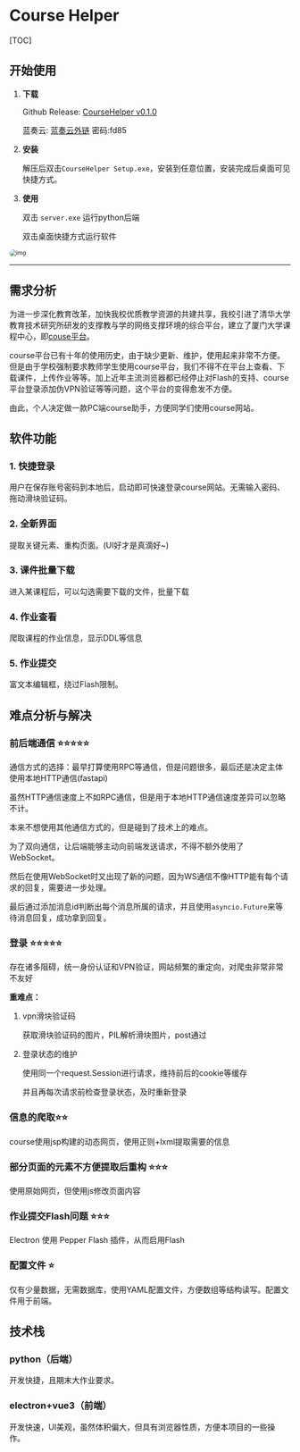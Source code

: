# Course Helper

[TOC]

## 开始使用

1. **下载**

   Github Release: 	[CourseHelper v0.1.0](https://github.com/ruchuby/Course-Helper/releases/tag/v0.1.0)

   蓝奏云:					[蓝奏云外链](https://wwi.lanzoup.com/b01ji7zne )  密码:fd85

2. **安装**

   解压后双击`CourseHelper Setup.exe`，安装到任意位置，安装完成后桌面可见快捷方式。

3. **使用**

   双击 `server.exe` 运行python后端

   双击桌面快捷方式运行软件

<img src="https://s2.loli.net/2022/05/22/7vx6qJmUDpPR8Eu.png" alt="img" style="zoom: 75%;border-radius:25px" />



------



## 需求分析

为进一步深化教育改革，加快我校优质教学资源的共建共享，我校引进了清华大学教育技术研究所研发的支撑教与学的网络支撑环境的综合平台，建立了厦门大学课程中心，即[couse平台](http://course.xmu.edu.cn/)。

course平台已有十年的使用历史，由于缺少更新、维护，使用起来非常不方便。但是由于学校强制要求教师学生使用course平台，我们不得不在平台上查看、下载课件，上传作业等等。加上近年主流浏览器都已经停止对Flash的支持、course平台登录添加伪VPN验证等等问题，这个平台的变得愈发不方便。

由此，个人决定做一款PC端course助手，方便同学们使用course网站。



## 软件功能

### 1. 快捷登录

用户在保存账号密码到本地后，启动即可快速登录course网站。无需输入密码、拖动滑块验证码。

### 2. 全新界面

提取关键元素、重构页面。(UI好才是真滴好~)

### 3. 课件批量下载

进入某课程后，可以勾选需要下载的文件，批量下载

### 4. 作业查看

爬取课程的作业信息，显示DDL等信息

### 5. 作业提交

富文本编辑框，绕过Flash限制。



## 难点分析与解决

### 前后端通信 ⭐⭐⭐⭐⭐

通信方式的选择：最早打算使用RPC等通信，但是问题很多，最后还是决定主体使用本地HTTP通信(fastapi)

虽然HTTP通信速度上不如RPC通信，但是用于本地HTTP通信速度差异可以忽略不计。



本来不想使用其他通信方式的，但是碰到了技术上的难点。

为了双向通信，让后端能够主动向前端发送请求，不得不额外使用了WebSocket。

然后在使用WebSocket时又出现了新的问题，因为WS通信不像HTTP能有每个请求的回复，需要进一步处理。

最后通过添加消息id判断出每个消息所属的请求，并且使用`asyncio.Future`来等待消息回复，成功拿到回复。



### 登录 ⭐⭐⭐⭐⭐

存在诸多阻碍，统一身份认证和VPN验证，网站频繁的重定向，对爬虫非常非常不友好

**重难点：**

1. vpn滑块验证码

   获取滑块验证码的图片，PIL解析滑块图片，post通过

2. 登录状态的维护

   使用同一个request.Session进行请求，维持前后的cookie等缓存

   并且再每次请求前检查登录状态，及时重新登录

   

### 信息的爬取⭐⭐

course使用jsp构建的动态网页，使用正则+lxml提取需要的信息



### 部分页面的元素不方便提取后重构 ⭐⭐⭐

使用原始网页，但使用js修改页面内容



### 作业提交Flash问题 ⭐⭐⭐

Electron 使用 Pepper Flash 插件，从而启用Flash



### 配置文件 ⭐

仅有少量数据，无需数据库，使用YAML配置文件，方便数组等结构读写。配置文件用于前端。



## 技术栈

### python（后端）

开发快捷，且期末大作业要求。

### electron+vue3（前端）

开发快速，UI美观，虽然体积偏大，但具有浏览器性质，方便本项目的一些操作。



